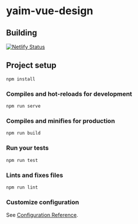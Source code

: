 # yaim-vue-design

## Building

[![Netlify Status](https://api.netlify.com/api/v1/badges/eab4ead4-3134-4e64-9af3-0fc62c6c30f3/deploy-status)](https://app.netlify.com/sites/zealous-golick-746743/deploys)

## Project setup
```
npm install
```

### Compiles and hot-reloads for development
```
npm run serve
```

### Compiles and minifies for production
```
npm run build
```

### Run your tests
```
npm run test
```

### Lints and fixes files
```
npm run lint
```

### Customize configuration
See [Configuration Reference](https://doc.vue-design.org).
